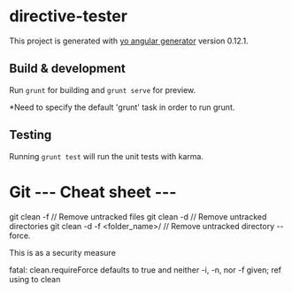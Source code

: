 # directive-tester

This project is generated with [yo angular generator](https://github.com/yeoman/generator-angular)
version 0.12.1.

## Build & development

Run `grunt` for building and `grunt serve` for preview.

*Need to specify the default 'grunt' task in order to run grunt.

## Testing

Running `grunt test` will run the unit tests with karma.











# Git ---  Cheat sheet ---

git clean -f    // Remove untracked files
git clean -d    // Remove untracked directories
git clean -d -f <folder_name>/    // Remove untracked directory  --force.

This is as a security measure

fatal: clean.requireForce defaults to true and neither -i, -n, nor -f given; ref
using to clean







